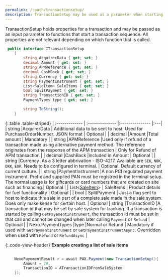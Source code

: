 ```yaml
---
permalink: /:path/transactionsetup/
description: TransactionSetup may be used as a parameter when starting a transaction.
---
```

TransactionSetup holds properties for a transaction and may be passed as an input parameter to functions that start a transaction sequence. All properties are not relevant depending on which function that is called.

```c#
 public interface ITransactionSetup
    {
        string AcquirerData { get; set; }
        decimal Amount { get; set; }
        string APMReference { get; set; }
        decimal CashBack { get; set; }
        string Currency { get; set; }
        string PaymentInstrument { get; set; }
        List<SaleItem> SaleItems { get; set; }
        bool SplitPayment { get; set; }
        string TransactionID { get; set; }
        PaymentTypes type { get; set; }

        string ToString();
    }
```

{:.table .table-striped}
| :------------- | :-------------- |:--------------- |:---|
| string |AcquirerData | Additional data to be sent to host. Used for PurchaseOrderNumber. JSON format | Optional |
| decimal |Amount |Total amount | Mandatory |
| string |APMReference |Used only if refund of a transaction made using alternative payment method. The reference originates from the response of the APM transaction | Only for Refund of APM transaction |
| decimal |CashBack |included in Amount | Optional |
| string |Currency |As a 3 letter abbrivation - ISO-4217. Available are `SEK`, `NOK`, `DKK`, `EUR`. Needs to be configured in terminal. | Optional. Default currency of current culture. |
| string |PaymentInstrument |A non PCI regulated payment instrument. Prefix and supplied PAN must be registred in the terminal setup. The normal usage is for giftcards or card numbers that are created on site such as financing.| Optional |
| List\<[SaleItem][saleitem]\> | SaleItems | Product details for fuel functionality | Optional |
| bool | SplitPayment | Just a flag sent to host to indicate this sale in part of a complete sale made in the sale system. Does only make sense for certain host. | Optional |
string |TransactionID |A transaction id that may be set by sale system for tracking. If a transaction is started by calling `GetPayementInstrument`, the transaction id must be set in that call and cannot be changed when later calling `Payment` or `Refund` | Optional |
| Nexo.PaymentTypes |type |Normal or Refund | Mandatory if used with `GetPaymentInstrument` or `GetPaymentInstrumentAsync`. Overridden when used with `Refund` or `RefundAsync` |

{:.code-view-header}
**Example creating a list of sale items**

```c#
    
    NexoPayementResult r = await PAX.Payment(new TransactionSetup(){
        Amount = 70,
        TransactionID = ATransactionIDFromSaleSystem
    });

```

[saleitem]: /pax-terminal/NET/includes/saleitem
